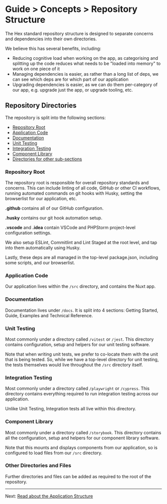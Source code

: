 # Guide > Concepts > Repository Structure

The Hex standard repository structure is designed to separate concerns and dependencies into their own directories.

We believe this has several benefits, including:

- Reducing cognitive load when working on the app, as categorising and splitting up the code reduces what needs to be "loaded into memory" to work on one piece of it
- Managing dependencies is easier, as rather than a long list of deps, we can see which deps are for which part of our application
- Upgrading dependencies is easier, as we can do them per-category of our app, e.g. upgrade just the app, or upgrade tooling, etc.

## Repository Directories

The repository is split into the following sections:

- [Repository Root](#repository-root)
- [Application Code](#application-code)
- [Documentation](#Documentation)
- [Unit Testing](#unit-testing)
- [Integration Testing](#integration-testing)
- [Component Library](#component-library)
- [Directories for other sub-sections](#other-directories-and-files)

### Repository Root

The repository root is responsible for overall repository standards and concerns. This can include linting of all code,
GitHub or other CI workflows, running automated commands on git hooks with Husky, setting the browserlist for our application, etc.

**.github** contains all of our GitHub configuration.

**.husky** contains our git hook automation setup.

**.vscode** and **.idea** contain VSCode and PHPStorm project-level configuration settings.

We also setup ESLint, Commitlint and Lint Staged at the root level, and tap into them automatically using Husky.

Lastly, these deps are all managed in the top-level package.json, including some scripts, and our browserlist.

### Application Code

Our application lives within the `/src` directory, and contains the Nuxt app.

### Documentation

Documentation lives under `/docs`. It is split into 4 sections: Getting Started, Guide, Examples and Technical Reference.

### Unit Testing

Most commonly under a directory called `/vitest` or `/jest`. This directory contains configuration, setup and helpers for our
unit testing software.

Note that when writing unit tests, we prefer to co-locate them with the unit that is being tested. So, while we have
a top-level directory for unit testing, the tests themselves would live throughout the `/src` directory itself.

### Integration Testing

Most commonly under a directory called `/playwright` or `/cypress`. This directory contains everything required to
run integration testing across our application.

Unlike Unit Testing, Integration tests all live within this directory.

### Component Library

Most commonly under a directory called `/storybook`. This directory contains all the configuration, setup and helpers for
our component library software.

Note that this mounts and displays components from our application, so is configured to load files from our `/src` directory.

### Other Directories and Files

Further directories and files can be added as required to the root of the repository.

---

Next: [Read about the Application Structure](./2.%20Application%20Structure.md)
